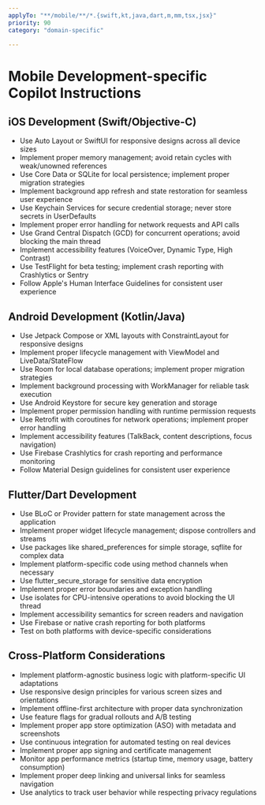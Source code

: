 ```yaml
---
applyTo: "**/mobile/**/*.{swift,kt,java,dart,m,mm,tsx,jsx}"
priority: 90
category: "domain-specific"

---
```


# Mobile Development-specific Copilot Instructions

## iOS Development (Swift/Objective-C)

- Use Auto Layout or SwiftUI for responsive designs across all device sizes
- Implement proper memory management; avoid retain cycles with weak/unowned references
- Use Core Data or SQLite for local persistence; implement proper migration strategies
- Implement background app refresh and state restoration for seamless user experience
- Use Keychain Services for secure credential storage; never store secrets in UserDefaults
- Implement proper error handling for network requests and API calls
- Use Grand Central Dispatch (GCD) for concurrent operations; avoid blocking the main thread
- Implement accessibility features (VoiceOver, Dynamic Type, High Contrast)
- Use TestFlight for beta testing; implement crash reporting with Crashlytics or Sentry
- Follow Apple's Human Interface Guidelines for consistent user experience

## Android Development (Kotlin/Java)

- Use Jetpack Compose or XML layouts with ConstraintLayout for responsive designs
- Implement proper lifecycle management with ViewModel and LiveData/StateFlow
- Use Room for local database operations; implement proper migration strategies
- Implement background processing with WorkManager for reliable task execution
- Use Android Keystore for secure key generation and storage
- Implement proper permission handling with runtime permission requests
- Use Retrofit with coroutines for network operations; implement proper error handling
- Implement accessibility features (TalkBack, content descriptions, focus navigation)
- Use Firebase Crashlytics for crash reporting and performance monitoring
- Follow Material Design guidelines for consistent user experience

## Flutter/Dart Development

- Use BLoC or Provider pattern for state management across the application
- Implement proper widget lifecycle management; dispose controllers and streams
- Use packages like shared_preferences for simple storage, sqflite for complex data
- Implement platform-specific code using method channels when necessary
- Use flutter_secure_storage for sensitive data encryption
- Implement proper error boundaries and exception handling
- Use isolates for CPU-intensive operations to avoid blocking the UI thread
- Implement accessibility semantics for screen readers and navigation
- Use Firebase or native crash reporting for both platforms
- Test on both platforms with device-specific considerations

## Cross-Platform Considerations

- Implement platform-agnostic business logic with platform-specific UI adaptations
- Use responsive design principles for various screen sizes and orientations
- Implement offline-first architecture with proper data synchronization
- Use feature flags for gradual rollouts and A/B testing
- Implement proper app store optimization (ASO) with metadata and screenshots
- Use continuous integration for automated testing on real devices
- Implement proper app signing and certificate management
- Monitor app performance metrics (startup time, memory usage, battery consumption)
- Implement proper deep linking and universal links for seamless navigation
- Use analytics to track user behavior while respecting privacy regulations
